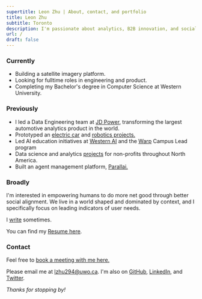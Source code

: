 ```yaml
---
supertitle: Leon Zhu | About, contact, and portfolio
title: Leon Zhu
subtitle: Toronto
description: I'm passionate about analytics, B2B innovation, and social computing.
url: /
draft: false
---
```



### Currently

- Building a satellite imagery platform. 
- Looking for fulltime roles in engineering and product.
- Completing my Bachelor's degree in Computer Science at Western University.

### Previously

- I led a Data Engineering team at [JD Power](/portfolio/jdpower), transforming the largest automotive analytics product in the world.
- Prototyped an [electric car](/portfolio/regen) and <a href="https://x.com/sincethestudy/status/1889740418784334241" class="button ~info">robotics projects.</a>
- Led AI education initiatives at [Western AI](/portfolio/wai) and the [Warp](/portfolio/warp) Campus Lead program
- Data science and analytics [projects](/portfolio/pangea) for non-profits throughout North America.
- Built an agent management platform, <a href="https://parallai.com" class="button ~info">Parallai.</a>

### Broadly

I'm interested in empowering humans to do more net good through better social alignment. We live in a world shaped and dominated by context, and I specifically focus on leading indicators of user needs. 

I [write](/blog) sometimes.

You can find my [Resume here](/resume).


### Contact

Feel free to <a href="https://cal.com/leonz" class="button ~info">book a meeting with me here.</a>

Please email me at [lzhu294@uwo.ca](mailto:lzhu294@uwo.ca). I'm also on [GitHub](https://github.com/lehzhu), [LinkedIn](https://www.linkedin.com/in/leon-zhu/), and [Twitter](https://x.com/towheretobegin). 



_Thanks for stopping by!_

